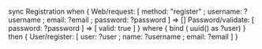 <!-- when a Web request for register occurs for some ?usernameand ?email, binda new uuid()as ?user, and register a new user with that ?user identifier, and with a name of ?username and an email of ?email. -->

sync Registration
when {
  Web/request: [
    method: "register" ;
    username: ?username ;
    email: ?email ;
    password: ?password ] => []
  Password/validate: [ password: ?password ]
    => [ valid: true ] }
where { bind ( uuid() as ?user) }
then {
  User/register: [
    user: ?user ;
    name: ?username ;
    email: ?email ] }